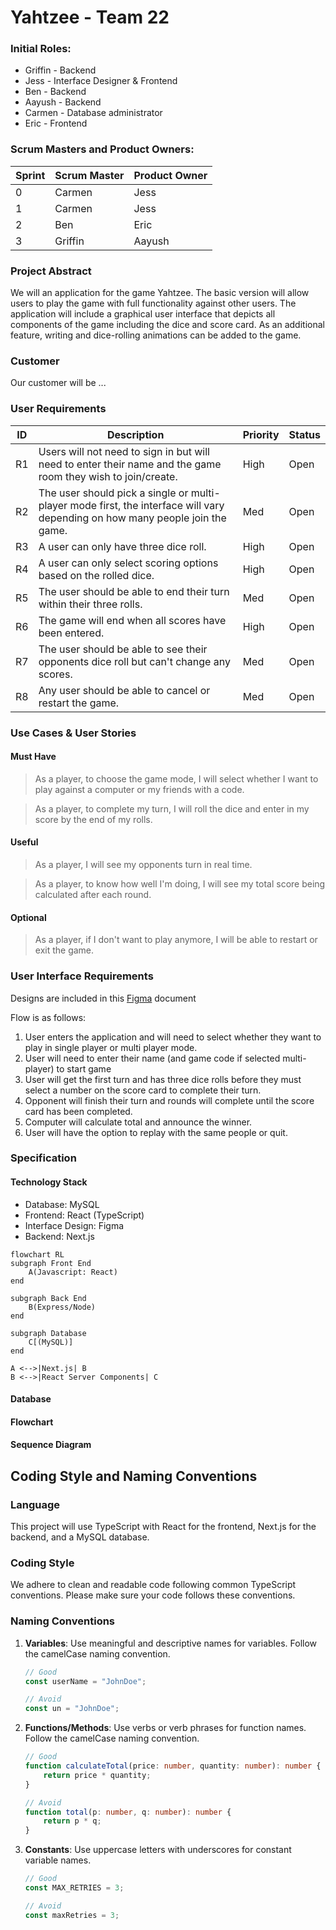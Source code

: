 # Yahtzee - Team 22


### Initial Roles: 

- Griffin - Backend
- Jess  - Interface Designer & Frontend
- Ben - Backend
- Aayush - Backend
- Carmen - Database administrator 
- Eric  - Frontend

### Scrum Masters and Product Owners:

| Sprint   | Scrum Master  | Product Owner |
| ---------| ------------- | ------------- |
| 0  | Carmen | Jess  |
| 1  | Carmen | Jess  |
| 2  | Ben | Eric  |
| 3  | Griffin | Aayush  |

### Project Abstract

<!-- This is an example paragraph written in markdown. You can use *italics*, **bold**, and other formatting options. You can also <u>use inline html</u> to format your text. The example sections included in this document are not necessarily all the sections you will want, and it is possible that you won't use all the one's provided. It is your responsibility to create a document that adequately conveys all the information about your project specifications and requirements. -->

We will an application for the game Yahtzee. The basic version will allow users to play the game with full functionality against other users. The application will include a graphical user interface that depicts all components of the game including the dice and score card. As an additional feature, writing and dice-rolling animations can be added to the game.


### Customer

<!--A brief description of the customer for this software, both in general (the population who might eventually use such a system) and specifically for this document (the customer(s) who informed this document). Every project will have a customer from the CS506 instructional staff. Requirements should not be derived simply from discussion among team members. Ideally your customer should not only talk to you about requirements but also be excited later in the semester to use the system.-->

Our customer will be ...

### User Requirements

<!--This section lists the behavior that the users see. This information needs to be presented in a logical, organized fashion. It is most helpful if this section is organized in outline form: a bullet list of major topics (e.g., one for each kind of user, or each major piece of system functionality) each with some number of subtopics.-->

| ID   | Description                                                  | Priority | Status |
| ---- | ------------------------------------------------------------ | -------- | ------ |
| R1  | Users will not need to sign in but will need to enter their name and the game room they wish to join/create. | High      | Open   |
| R2  | The user should pick a single or multi-player mode first, the interface will vary depending on how many people join the game. | Med     | Open   |
| R3  | A user can only have three dice roll. | High     | Open   |
| R4  | A user can only select scoring options based on the rolled dice. | High      | Open   |
| R5  | The user should be able to end their turn within their three rolls. | Med     | Open   |
| R6  | The game  will end when all scores have been entered. | High     | Open   |
| R7  | The user should be able to see their opponents dice roll but can't change any scores. | Med     | Open   |
| R8  | Any user should be able to cancel or restart the game. | Med     | Open   |


### Use Cases & User Stories

<!--Use cases and user stories that support the user requirements in the previous section. The use cases should be based off user stories. Every major scenario should be represented by a use case, and every use case should say something not already illustrated by the other use cases. Diagrams (such as sequence charts) are encouraged. Ask the customer what are the most important use cases to implement by the deadline. You can have a total ordering, or mark use cases with “must have,” “useful,” or “optional.” For each use case you may list one or more concrete acceptance tests (concrete scenarios that the customer will try to see if the use case is implemented).-->


#### Must Have
> As a player, to choose the game mode, I will select whether I want to play against a computer or my friends with a code.

> As a player, to complete my turn, I will roll the dice and enter in my score by the end of my rolls.

#### Useful
> As a player, I will see my opponents turn in real time.

> As a player, to know how well I'm doing, I will see my total score being calculated after each round.

#### Optional
> As a player, if I don't want to play anymore, I will be able to restart or exit the game.

### User Interface Requirements

<!--Describes any customer user interface requirements including graphical user interface requirements as well as data exchange format requirements. This also should include necessary reporting and other forms of human readable input and output. This should focus on how the feature or product and user interact to create the desired workflow. Describing your intended interface as “easy” or “intuitive” will get you nowhere unless it is accompanied by details.-->

<!--NOTE: Please include illustrations or screenshots of what your user interface would look like -- even if they’re rough -- and interleave it with your description.-->

Designs are included in this [Figma](https://www.figma.com/file/29ScxYvUkUIzsT6dDg4BiT/Yahtzee---CS-506?type=design&node-id=0%3A1&mode=design&t=0b9IeLJuQuYfnRvv-1) document

Flow is as follows:
1. User enters the application and will need to select whether they want to play in single player or multi player mode.
2. User will need to enter their name (and game code if selected multi-player) to start game
3. User will get the first turn and has three dice rolls before they must select a number on the score card to complete their turn.
4. Opponent will finish their turn and rounds will complete until the score card has been completed.
5. Computer will calculate total and announce the winner.
6. User will have the option to replay with the same people or quit.

<!-- ### Security Requirements -->

<!--Discuss what security requirements are necessary and why. Are there privacy or confidentiality issues? Is your system vulnerable to denial-of-service attacks?-->

<!-- ### System Requirements -->

<!--List here all of the external entities, other than users, on which your system will depend. For example, if your system inter-operates with sendmail, or if you will depend on Apache for the web server, or if you must target both Unix and Windows, list those requirements here. List also memory requirements, performance/speed requirements, data capacity requirements, if applicable.-->

<!-- | You    |    can    |    also |
| ------ | :-------: | ------: |
| change |    how    | columns |
| are    | justified |         | -->

### Specification

<!--A detailed specification of the system. UML, or other diagrams, such as finite automata, or other appropriate specification formalisms, are encouraged over natural language.-->

<!--Include sections, for example, illustrating the database architecture (with, for example, an ERD).-->

<!--Included below are some sample diagrams, including some example tech stack diagrams.-->

<!-- You can make headings at different levels by writing `# Heading` with the number of `#` corresponding to the heading level (e.g. `## h2`). -->

#### Technology Stack

- Database: MySQL
- Frontend: React (TypeScript)
- Interface Design: Figma
- Backend: Next.js

```mermaid
flowchart RL
subgraph Front End
	A(Javascript: React)
end
	
subgraph Back End
	B(Express/Node)
end
	
subgraph Database
	C[(MySQL)]
end

A <-->|Next.js| B
B <-->|React Server Components| C
```


#### Database

<!-- ```mermaid
---
title: Sample Database ERD for an Order System
---
erDiagram
    Customer ||--o{ Order : "placed by"
    Order ||--o{ OrderItem : "contains"
    Product ||--o{ OrderItem : "included in"

    Customer {
        int customer_id PK
        string name
        string email
        string phone
    }

    Order {
        int order_id PK
        int customer_id FK
        string order_date
        string status
    }

    Product {
        int product_id PK
        string name
        string description
        decimal price
    }

    OrderItem {
        int order_item_id PK
        int order_id FK
        int product_id FK
        int quantity
    }
``` -->

<!-- #### Class Diagram -->

<!-- ```mermaid
---
title: Sample Class Diagram for Animal Program
---
classDiagram
    class Animal {
        - String name
        + Animal(String name)
        + void setName(String name)
        + String getName()
        + void makeSound()
    }
    class Dog {
        + Dog(String name)
        + void makeSound()
    }
    class Cat {
        + Cat(String name)
        + void makeSound()
    }
    class Bird {
        + Bird(String name)
        + void makeSound()
    }
    Animal <|-- Dog
    Animal <|-- Cat
    Animal <|-- Bird
``` -->

#### Flowchart


<!-- #### Behavior -->



#### Sequence Diagram


## Coding Style and Naming Conventions
<!--Here you can document your coding standards and conventions. This includes decisions about naming, style guides, etc.-->

### Language

This project will use TypeScript with React for the frontend, Next.js for the backend, and a MySQL database.

### Coding Style

We adhere to clean and readable code following common TypeScript conventions. Please make sure your code follows these conventions.

### Naming Conventions

1. **Variables**: Use meaningful and descriptive names for variables. Follow the camelCase naming convention.

    ```typescript
    // Good
    const userName = "JohnDoe";
    
    // Avoid
    const un = "JohnDoe";
    ```

2. **Functions/Methods**: Use verbs or verb phrases for function names. Follow the camelCase naming convention.

    ```typescript
    // Good
    function calculateTotal(price: number, quantity: number): number {
        return price * quantity;
    }
    
    // Avoid
    function total(p: number, q: number): number {
        return p * q;
    }
    ```

3. **Constants**: Use uppercase letters with underscores for constant variable names.

    ```typescript
    // Good
    const MAX_RETRIES = 3;
    
    // Avoid
    const maxRetries = 3;
    ```

